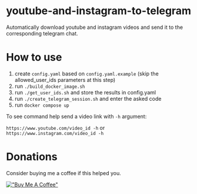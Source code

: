 # youtube-and-instagram-to-telegram
Automatically download youtube and instagram videos and send it to the corresponding telegram chat.

# How to use

1. create `config.yaml` based on `config.yaml.example` (skip the allowed_user_ids parameters at this step)
2. run `./build_docker_image.sh`
3. run `./get_user_ids.sh` and store the results in config.yaml
4. run `./create_telegram_session.sh` and enter the asked code
5. run `docker compose up`

To see command help send a video link with `-h` argument:

`https://www.youtube.com/video_id -h` or `https://www.instagram.com/video_id -h`

# Donations
Consider buying me a coffee if this helped you.

[!["Buy Me A Coffee"](https://www.buymeacoffee.com/assets/img/custom_images/orange_img.png)](https://www.buymeacoffee.com/aflt)
